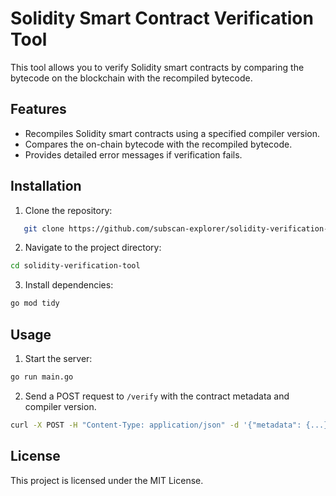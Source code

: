 # Solidity Smart Contract Verification Tool

This tool allows you to verify Solidity smart contracts by comparing the bytecode on the blockchain with the recompiled
bytecode.

## Features

- Recompiles Solidity smart contracts using a specified compiler version.
- Compares the on-chain bytecode with the recompiled bytecode.
- Provides detailed error messages if verification fails.

## Installation

1. Clone the repository:
```sh
   git clone https://github.com/subscan-explorer/solidity-verification-tool.git
```

2. Navigate to the project directory:

```sh
cd solidity-verification-tool
```

3. Install dependencies:

```sh
go mod tidy
```

## Usage

1. Start the server:

```sh
go run main.go
```

2. Send a POST request to `/verify` with the contract metadata and compiler version.

```sh
curl -X POST -H "Content-Type: application/json" -d '{"metadata": {...}, "compilerVersion": "v0.8.26+commit.8a97fa7a","chain":46,"address":"xxxx}' http://localhost:8081/verify
```

## License

This project is licensed under the MIT License.
